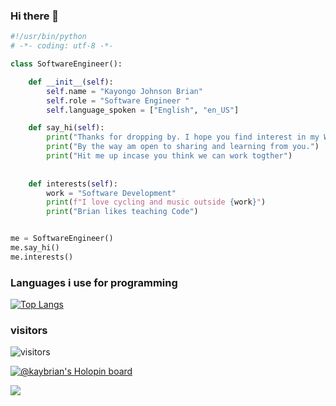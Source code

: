 ### Hi there 👋

```python
#!/usr/bin/python
# -*- coding: utf-8 -*-

class SoftwareEngineer():

    def __init__(self):
        self.name = "Kayongo Johnson Brian"
        self.role = "Software Engineer "
        self.language_spoken = ["English", "en_US"]

    def say_hi(self):
        print("Thanks for dropping by. I hope you find interest in my Work")
        print("By the way am open to sharing and learning from you.")
        print("Hit me up incase you think we can work togther")
        
    
    def interests(self):
        work = "Software Development"
        print(f"I love cycling and music outside {work}")
        print("Brian likes teaching Code")


me = SoftwareEngineer()
me.say_hi()
me.interests()
```
### Languages i use for programming
[![Top Langs](https://github-readme-stats.vercel.app/api/top-langs/?username=kaybrian&layout=compact&langs_count=8)](https://github.com/kaybrian/github-readme-stats)

### visitors
![visitors](https://visitor-badge.glitch.me/badge?page_id=kaybrian.kaybrian&left_color=green&right_color=red)

[![@kaybrian's Holopin board](https://holopin.io/api/user/board?user=kaybrian)](https://holopin.io/@kaybrian)

<a href="https://github.com/kaybrian/github-readme-stats">
  <img align="center" src="https://github-readme-stats.vercel.app/api?username=kaybrian&theme=dark&show_icons=true&count_private=true" “Kayongo’s GutHub Stats" />
</a>

